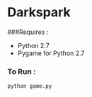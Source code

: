 # Darkspark
###Requires :
- Python 2.7
- Pygame for Python 2.7

### To Run : 
```
python game.py
```
